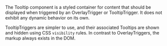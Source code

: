 The Tooltip component is a styled container for content that should be displayed when triggered by an
OverlayTrigger or TooltipTrigger. It does not exhibit any dynamic behavior on its own.

TooltipTriggers are simpler to use, and their associated Tooltips are shown and hidden using CSS `visibility` rules.
In contrast to OverlayTriggers, the markup always exists in the DOM.
